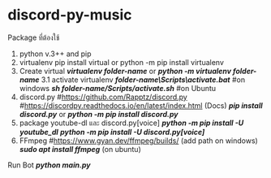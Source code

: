 # discord-py-music

Package ที่ต้องใช้
1. python v.3++ and pip
2. virtualenv
  pip install virtual or python -m pip install virtualenv
3. Create virtual
  ***virtualenv folder-name*** or ***python -m virtualenv folder-name***
3.1 activate virtualenv
  ***folder-name\Scripts\activate.bat*** #on windows
  ***sh folder-name/Scripts/activate.sh*** #on Ubuntu
4. discord.py
#https://github.com/Rapptz/discord.py
#https://discordpy.readthedocs.io/en/latest/index.html (Docs)
  ***pip install discord.py*** or ***python -m pip install discord.py***
5. package youtube-dl และ discord.py[voice]
  ***python -m pip install -U youtube_dl***
  ***python -m pip install -U discord.py[voice]***
6. FFmpeg
  #https://www.gyan.dev/ffmpeg/builds/ (add path on windows)
  ***sudo apt install ffmpeg*** (on ubuntu)
  
Run Bot ***python main.py***
 
